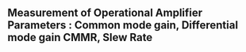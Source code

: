 ## Measurement of Operational Amplifier Parameters : Common mode gain, Differential mode gain CMMR, Slew Rate

